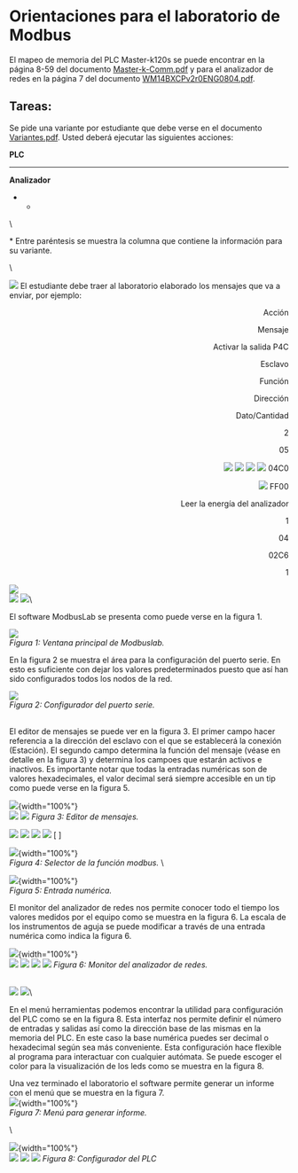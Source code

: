 Orientaciones para el laboratorio de Modbus 
===========================================

El mapeo de memoria del PLC Master-k120s se puede encontrar en la página
8-59 del documento
[Master-k-Comm.pdf](http://univirt.em.reduc.edu.cu/mod/resource/view.php?id=690)
y para el analizador de redes en la página 7 del documento
[WM14BXCPv2r0ENG0804.pdf](http://univirt.em.reduc.edu.cu/mod/resource/view.php?id=691).

Tareas: 
-------

Se pide una variante por estudiante que debe verse en el documento
[Variantes.pdf](http://univirt.em.reduc.edu.cu/mod/resource/view.php?id=692).
Usted deberá ejecutar las siguientes acciones:

**PLC**

-   -   -   -   -   -   -   

**Analizador**

-   -   

\

\* Entre paréntesis se muestra la columna que contiene la información
para su variante.

\

![](Orientaciones_para_el_laboratorio_html_6bd9e23fbd7fba31.gif) El
estudiante debe traer al laboratorio elaborado los mensajes que va a
enviar, por ejemplo:

<div align="right">

Acción

Mensaje

Activar la salida P4C

Esclavo

Función

Dirección

Dato/Cantidad

2

05

![](Orientaciones_para_el_laboratorio_html_ce21b96b0a33de96.gif)
![](Orientaciones_para_el_laboratorio_html_b5bb3f65dc684dbb.gif)
![](Orientaciones_para_el_laboratorio_html_6e940c1d15b06656.gif)
![](Orientaciones_para_el_laboratorio_html_f609de33f8ba1d56.gif) 04C0

![](Orientaciones_para_el_laboratorio_html_3f6bb5ef55ade789.gif) FF00

Leer la energía del analizador

1

04

02C6

1

</div>

![](Orientaciones_para_el_laboratorio_html_5374345953771fa1.gif)\
![](Orientaciones_para_el_laboratorio_html_88c38101278ccd41.gif)
![](Orientaciones_para_el_laboratorio_html_c6cd4e2f4dd89535.gif)\



El software ModbusLab se presenta como puede verse en la figura 1.

![](Orientaciones_para_el_laboratorio_html_a3c36e142383942f.png)\
*Figura 1: Ventana principal de Modbuslab.*


En la figura 2 se muestra el área para la configuración del puerto
serie. En esto es suficiente con dejar los valores predeterminados
puesto que así han sido configurados todos los nodos de la red.

![](Orientaciones_para_el_laboratorio_html_c62b4826ed44c77b.png)\
*Figura 2: Configurador del puerto serie.*

\
El editor de mensajes se puede ver en la figura 3. El primer campo hacer
referencia a la dirección del esclavo con el que se establecerá la
conexión (Estación). El segundo campo determina la función del mensaje
(véase en detalle en la figura 3) y determina los campoes que estarán
activos e inactivos. Es importante notar que todas la entradas numéricas
son de valores hexadecimales, el valor decimal será siempre accesible en
un tip como puede verse en la figura 5.

![](Orientaciones_para_el_laboratorio_html_ec145c343e62aaf5.png){width="100%"}\
![](Orientaciones_para_el_laboratorio_html_8f734337a1fa50e9.gif)
![](Orientaciones_para_el_laboratorio_html_c98016e6399cd823.gif) *Figura
3: Editor de mensajes.*

![](Orientaciones_para_el_laboratorio_html_489c99d7597aa168.gif)
![](Orientaciones_para_el_laboratorio_html_39c9dbc14414711a.gif)
![](Orientaciones_para_el_laboratorio_html_de9d50cb7cc3a811.gif)
![](Orientaciones_para_el_laboratorio_html_63c2ae7e09b05987.gif) [
]

![](Orientaciones_para_el_laboratorio_html_80eb937eeb844580.png){width="100%"}\
*Figura 4: Selector de la función modbus.*
\

![](Orientaciones_para_el_laboratorio_html_df9e71cd759a2202.png){width="100%"}\
*Figura 5: Entrada numérica.*

El monitor del analizador de redes nos permite conocer todo el tiempo
los valores medidos por el equipo como se muestra en la figura 6. La
escala de los instrumentos de aguja se puede modificar a través de una
entrada numérica como indica la figura 6.

![](Orientaciones_para_el_laboratorio_html_85c7876e0ada5899.png){width="100%"}\
![](Orientaciones_para_el_laboratorio_html_94003d29ac9cc80f.gif)
![](Orientaciones_para_el_laboratorio_html_27c66f567b34645e.gif)
![](Orientaciones_para_el_laboratorio_html_c105441136e6f938.gif)
![](Orientaciones_para_el_laboratorio_html_659c137372fad3bf.gif) *Figura
6: Monitor del analizador de redes.*

\
![](Orientaciones_para_el_laboratorio_html_42d46b23f69ffded.gif)
![](Orientaciones_para_el_laboratorio_html_cb4c599fca6d62d8.gif)\

En el menú herramientas podemos encontrar la utilidad para configuración
del PLC como se en la figura 8. Esta interfaz nos permite definir el
número de entradas y salidas así como la dirección base de las mismas en
la memoria del PLC. En este caso la base numérica puedes ser decimal o
hexadecimal según sea más conveniente. Esta configuración hace flexible
al programa para interactuar con cualquier autómata. Se puede escoger el
color para la visualización de los leds como se muestra en la figura 8.

Una vez terminado el laboratorio el software permite generar un informe
con el menú que se muestra en la figura 7.
\
![](Orientaciones_para_el_laboratorio_html_854912dafacce3ba.png){width="100%"}\
*Figura 7: Menú para generar informe.*

\

![](Orientaciones_para_el_laboratorio_html_9d68952e0b7948d1.png){width="100%"}\
![](Orientaciones_para_el_laboratorio_html_771611079e88ba38.gif)
![](Orientaciones_para_el_laboratorio_html_1adb9d396ade56c1.gif)
![](Orientaciones_para_el_laboratorio_html_32fd1ce45ee49959.gif) *Figura
8: Configurador del PLC*




